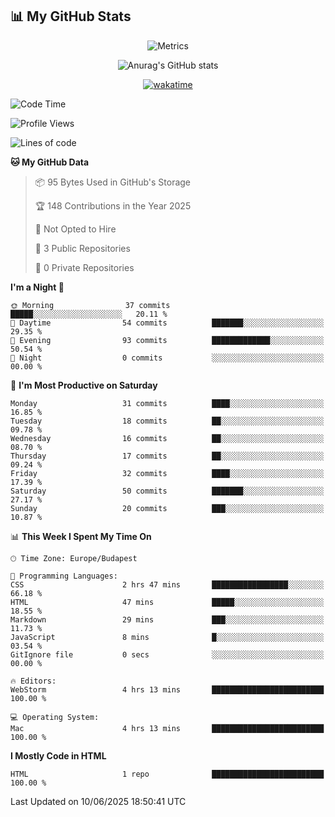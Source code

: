 




## 📊 My GitHub Stats
<div align="center">

![Metrics](https://metrics.lecoq.io/ViliHun609?template=classic&repositories.forks=true&isocalendar=1&lines=1&stargazers=1&base=header%2C%20activity%2C%20community%2C%20repositories%2C%20metadata&base.indepth=false&base.hireable=false&base.skip=false&isocalendar=false&isocalendar.duration=half-year&stargazers=false&stargazers.days=14&stargazers.charts=true&stargazers.charts.type=classic&stargazers.worldmap=false&stargazers.worldmap.sample=0&lines=false&lines.sections=base&lines.repositories.limit=1&lines.history.limit=1&lines.delay=0&config.timezone=Europe%2FBudapest)
 
![Anurag's GitHub stats](https://github-readme-stats.vercel.app/api?username=ViliHun609&show=reviews,discussions_started,discussions_answered,prs_merged,prs_merged_percentage&show_icons=true&theme=dark)

[![wakatime](https://github-readme-stats.vercel.app/api/wakatime?username=ViliHun609&show_icons=true&theme=dark)](https://github.com/anuraghazra/github-readme-stats)


</div>


<!--START_SECTION:waka-->
![Code Time](http://img.shields.io/badge/Code%20Time-6%20hrs%2024%20mins-blue)

![Profile Views](http://img.shields.io/badge/Profile%20Views-190-blue)

![Lines of code](https://img.shields.io/badge/From%20Hello%20World%20I%27ve%20Written-10.5%20thousand%20lines%20of%20code-blue)

**🐱 My GitHub Data** 

> 📦 95 Bytes Used in GitHub's Storage 
 > 
> 🏆 148 Contributions in the Year 2025
 > 
> 🚫 Not Opted to Hire
 > 
> 📜 3 Public Repositories 
 > 
> 🔑 0 Private Repositories 
 > 
**I'm a Night 🦉** 

```text
🌞 Morning                37 commits          █████░░░░░░░░░░░░░░░░░░░░   20.11 % 
🌆 Daytime                54 commits          ███████░░░░░░░░░░░░░░░░░░   29.35 % 
🌃 Evening                93 commits          █████████████░░░░░░░░░░░░   50.54 % 
🌙 Night                  0 commits           ░░░░░░░░░░░░░░░░░░░░░░░░░   00.00 % 
```
📅 **I'm Most Productive on Saturday** 

```text
Monday                   31 commits          ████░░░░░░░░░░░░░░░░░░░░░   16.85 % 
Tuesday                  18 commits          ██░░░░░░░░░░░░░░░░░░░░░░░   09.78 % 
Wednesday                16 commits          ██░░░░░░░░░░░░░░░░░░░░░░░   08.70 % 
Thursday                 17 commits          ██░░░░░░░░░░░░░░░░░░░░░░░   09.24 % 
Friday                   32 commits          ████░░░░░░░░░░░░░░░░░░░░░   17.39 % 
Saturday                 50 commits          ███████░░░░░░░░░░░░░░░░░░   27.17 % 
Sunday                   20 commits          ███░░░░░░░░░░░░░░░░░░░░░░   10.87 % 
```


📊 **This Week I Spent My Time On** 

```text
🕑︎ Time Zone: Europe/Budapest

💬 Programming Languages: 
CSS                      2 hrs 47 mins       █████████████████░░░░░░░░   66.18 % 
HTML                     47 mins             █████░░░░░░░░░░░░░░░░░░░░   18.55 % 
Markdown                 29 mins             ███░░░░░░░░░░░░░░░░░░░░░░   11.73 % 
JavaScript               8 mins              █░░░░░░░░░░░░░░░░░░░░░░░░   03.54 % 
GitIgnore file           0 secs              ░░░░░░░░░░░░░░░░░░░░░░░░░   00.00 % 

🔥 Editors: 
WebStorm                 4 hrs 13 mins       █████████████████████████   100.00 % 

💻 Operating System: 
Mac                      4 hrs 13 mins       █████████████████████████   100.00 % 
```

**I Mostly Code in HTML** 

```text
HTML                     1 repo              █████████████████████████   100.00 % 
```




 Last Updated on 10/06/2025 18:50:41 UTC
<!--END_SECTION:waka-->

<!--
**ViliHun609/ViliHun609** is a ✨ _special_ ✨ repository because its `README.md` (this file) appears on your GitHub profile.

Here are some ideas to get you started:

- 🔭 I’m currently working on ...
- 🌱 I’m currently learning ...
- 👯 I’m looking to collaborate on ...
- 🤔 I’m looking for help with ...
- 💬 Ask me about ...
- 📫 How to reach me: ...
- 😄 Pronouns: ...
- ⚡ Fun fact: ...
-->




